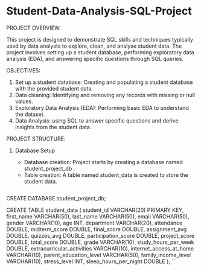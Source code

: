 # Student-Data-Analysis-SQL-Project

PROJECT OVERVIEW:

This project is designed to demonstrate SQL skills and techniques typically used by data analysts to explore, clean, and analyse student data. The project involves setting up a student database, performing exploratory data analysis (EDA), and answering specific questions through SQL queries. 

OBJECTIVES:

1. Set up a student database: Creating and populating a student database with the provided student data.
2. Data cleaning: Identifying and removing any records with missing or null values.
3. Exploratory Data Analysis (EDA): Performing basic EDA to understand the dataset.
4. Data Analysis: using SQL to answer specific questions and derive insights from the student data.

PROJECT STRUCTURE:

1. Database Setup

   - Database creation: Project starts by creating a database named student_project_db .
   - Table creation: A table named student_data is created to store the student data.
     ```
CREATE DATABASE student_project_db;

CREATE TABLE student_data
(
      student_id VARCHAR(20) PRIMARY KEY,
      first_name VARCHAR(50),
      last_name VARCHAR(50),
      email VARCHAR(50),
      gender VARCHAR(10),
      age INT,
      department VARCHAR(20),
      attendance DOUBLE,
      midterm_score DOUBLE,
      final_score DOUBLE,
      assignment_avg DOUBLE,
      quizzes_avg DOUBLE,
      participation_score DOUBLE,
      project_score DOUBLE,
      total_score DOUBLE,
      grade VARCHAR(10),
      study_hours_per_week DOUBLE,
      extracurricular_activities VARCHAR(10),
      internet_access_at_home VARCHAR(10),
      parent_education_level VARCHAR(50),
      family_income_level VARCHAR(10),
      stress_level INT,
      sleep_hours_per_night DOUBLE
);
     ```
